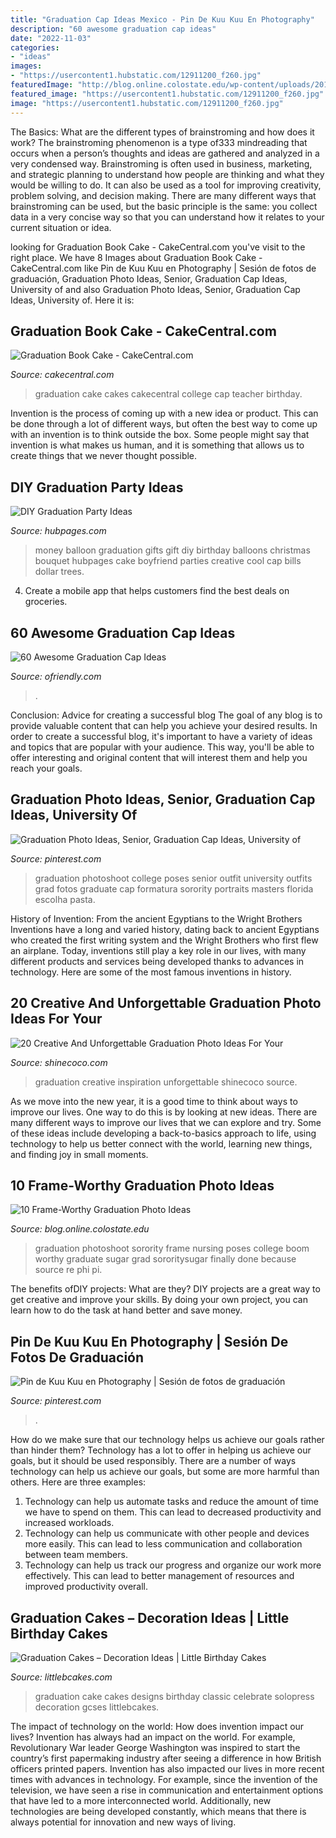 ```yaml
---
title: "Graduation Cap Ideas Mexico - Pin De Kuu Kuu En Photography"
description: "60 awesome graduation cap ideas"
date: "2022-11-03"
categories:
- "ideas"
images:
- "https://usercontent1.hubstatic.com/12911200_f260.jpg"
featuredImage: "http://blog.online.colostate.edu/wp-content/uploads/2016/05/d0b13224d4f1b8677322e990a03b2108-300x231.jpg"
featured_image: "https://usercontent1.hubstatic.com/12911200_f260.jpg"
image: "https://usercontent1.hubstatic.com/12911200_f260.jpg"
---
```



The Basics: What are the different types of brainstroming and how does it work?
The brainstroming phenomenon is a type of333 mindreading that occurs when a person’s thoughts and ideas are gathered and analyzed in a very condensed way. Brainstroming is often used in business, marketing, and strategic planning to understand how people are thinking and what they would be willing to do. It can also be used as a tool for improving creativity, problem solving, and decision making. There are many different ways that brainstroming can be used, but the basic principle is the same: you collect data in a very concise way so that you can understand how it relates to your current situation or idea.

	

		
looking for Graduation Book Cake - CakeCentral.com you've visit to the right place. We have 8 Images about Graduation Book Cake - CakeCentral.com like Pin de Kuu Kuu en Photography | Sesión de fotos de graduación, Graduation Photo Ideas, Senior, Graduation Cap Ideas, University of and also Graduation Photo Ideas, Senior, Graduation Cap Ideas, University of. Here it is:
		
    
## Graduation Book Cake - CakeCentral.com

<img loading=lazy src="https://cdn001.cakecentral.com/gallery/2015/03/900_665941Xj4K_graduation-book-cake.jpg" onerror="this.onerror=null;this.src='https://tse4.mm.bing.net/th?id=OIP.Z52LwnxbIQ8i4hcxoel3vwHaLD&amp;pid=15.1';" alt="Graduation Book Cake - CakeCentral.com">

_Source: cakecentral.com_

>graduation cake cakes cakecentral college cap teacher birthday. 

	

Invention is the process of coming up with a new idea or product. This can be done through a lot of different ways, but often the best way to come up with an invention is to think outside the box. Some people might say that invention is what makes us human, and it is something that allows us to create things that we never thought possible.

    
## DIY Graduation Party Ideas

<img loading=lazy src="https://usercontent1.hubstatic.com/12911200_f260.jpg" onerror="this.onerror=null;this.src='https://tse1.mm.bing.net/th?id=OIP.r47RUdw7PpLAZSN42hz90QHaNJ&amp;pid=15.1';" alt="DIY Graduation Party Ideas">

_Source: hubpages.com_

>money balloon graduation gifts gift diy birthday balloons christmas bouquet hubpages cake boyfriend parties creative cool cap bills dollar trees. 

	

4. Create a mobile app that helps customers find the best deals on groceries. 

    
## 60 Awesome Graduation Cap Ideas

<img loading=lazy src="https://ofriendly.com/wp-content/uploads/2016/11/graduation-caps/30-graduation-cap-ideas.jpg" onerror="this.onerror=null;this.src='https://tse3.mm.bing.net/th?id=OIP.VygehFrm8uD94KDv_-qDzAHaJ4&amp;pid=15.1';" alt="60 Awesome Graduation Cap Ideas">

_Source: ofriendly.com_

>. 

	

Conclusion: Advice for creating a successful blog
The goal of any blog is to provide valuable content that can help you achieve your desired results. In order to create a successful blog, it's important to have a variety of ideas and topics that are popular with your audience. This way, you'll be able to offer interesting and original content that will interest them and help you reach your goals.

    
## Graduation Photo Ideas, Senior, Graduation Cap Ideas, University Of

<img loading=lazy src="https://i.pinimg.com/736x/dc/a5/6d/dca56d42f16d0cbd12584f251fdc6aa1.jpg" onerror="this.onerror=null;this.src='https://tse2.mm.bing.net/th?id=OIP.9tQP2yWyStbaNzobBCj7VgHaJ3&amp;pid=15.1';" alt="Graduation Photo Ideas, Senior, Graduation Cap Ideas, University of">

_Source: pinterest.com_

>graduation photoshoot college poses senior outfit university outfits grad fotos graduate cap formatura sorority portraits masters florida escolha pasta. 

	

History of Invention: From the ancient Egyptians to the Wright Brothers
Inventions have a long and varied history, dating back to ancient Egyptians who created the first writing system and the Wright Brothers who first flew an airplane. Today, inventions still play a key role in our lives, with many different products and services being developed thanks to advances in technology. Here are some of the most famous inventions in history.

    
## 20 Creative And Unforgettable Graduation Photo Ideas For Your

<img loading=lazy src="https://shinecoco.com/wp-content/uploads/2020/05/emilyrummel.com_.jpg" onerror="this.onerror=null;this.src='https://tse4.mm.bing.net/th?id=OIP.G5bzhhLFFvWNyeBgZioceAHaLF&amp;pid=15.1';" alt="20 Creative And Unforgettable Graduation Photo Ideas For Your">

_Source: shinecoco.com_

>graduation creative inspiration unforgettable shinecoco source. 

	

As we move into the new year, it is a good time to think about ways to improve our lives. One way to do this is by looking at new ideas. There are many different ways to improve our lives that we can explore and try. Some of these ideas include developing a back-to-basics approach to life, using technology to help us better connect with the world, learning new things, and finding joy in small moments.

    
## 10 Frame-Worthy Graduation Photo Ideas

<img loading=lazy src="http://blog.online.colostate.edu/wp-content/uploads/2016/05/d0b13224d4f1b8677322e990a03b2108-300x231.jpg" onerror="this.onerror=null;this.src='https://tse3.mm.bing.net/th?id=OIP.FYjyPF6IBpNn1sYWuO54_QAAAA&amp;pid=15.1';" alt="10 Frame-Worthy Graduation Photo Ideas">

_Source: blog.online.colostate.edu_

>graduation photoshoot sorority frame nursing poses college boom worthy graduate sugar grad sororitysugar finally done because source re phi pi. 

	

The benefits ofDIY projects: What are they?
DIY projects are a great way to get creative and improve your skills. By doing your own project, you can learn how to do the task at hand better and save money.

    
## Pin De Kuu Kuu En Photography | Sesión De Fotos De Graduación

<img loading=lazy src="https://i.pinimg.com/736x/b7/c3/9a/b7c39aa3f9e3f08b804779bdfe27d8ac.jpg" onerror="this.onerror=null;this.src='https://tse1.mm.bing.net/th?id=OIP.KVK8ho4VgGV1MtVFYaZD6QHaNJ&amp;pid=15.1';" alt="Pin de Kuu Kuu en Photography | Sesión de fotos de graduación">

_Source: pinterest.com_

>. 

	

How do we make sure that our technology helps us achieve our goals rather than hinder them?
Technology has a lot to offer in helping us achieve our goals, but it should be used responsibly. There are a number of ways technology can help us achieve our goals, but some are more harmful than others. Here are three examples: 
1. Technology can help us automate tasks and reduce the amount of time we have to spend on them. This can lead to decreased productivity and increased workloads. 
2. Technology can help us communicate with other people and devices more easily. This can lead to less communication and collaboration between team members. 
3. Technology can help us track our progress and organize our work more effectively. This can lead to better management of resources and improved productivity overall.

    
## Graduation Cakes – Decoration Ideas | Little Birthday Cakes

<img loading=lazy src="https://www.littlebcakes.com/wp-content/uploads/2013/08/Graduation-Cake-Pics.jpg" onerror="this.onerror=null;this.src='https://tse4.mm.bing.net/th?id=OIP.FzF5xyvvONHBAF88429-cgHaJ4&amp;pid=15.1';" alt="Graduation Cakes – Decoration Ideas | Little Birthday Cakes">

_Source: littlebcakes.com_

>graduation cake cakes designs birthday classic celebrate solopress decoration gcses littlebcakes. 

	

The impact of technology on the world: How does invention impact our lives?
Invention has always had an impact on the world. For example, Revolutionary War leader George Washington was inspired to start the country’s first papermaking industry after seeing a difference in how British officers printed papers. Invention has also impacted our lives in more recent times with advances in technology. For example, since the invention of the television, we have seen a rise in communication and entertainment options that have led to a more interconnected world. Additionally, new technologies are being developed constantly, which means that there is always potential for innovation and new ways of living.

